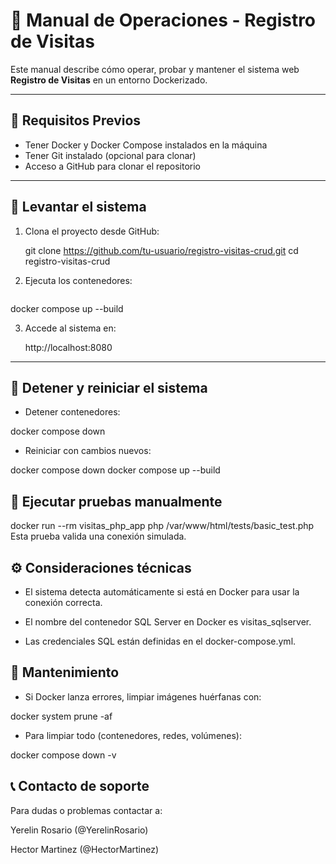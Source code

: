 # 📘 Manual de Operaciones - Registro de Visitas

Este manual describe cómo operar, probar y mantener el sistema web **Registro de Visitas** en un entorno Dockerizado.

---

## 🧭 Requisitos Previos

- Tener Docker y Docker Compose instalados en la máquina
- Tener Git instalado (opcional para clonar)
- Acceso a GitHub para clonar el repositorio

---

## 🚀 Levantar el sistema

1. Clona el proyecto desde GitHub:

   git clone https://github.com/tu-usuario/registro-visitas-crud.git
   cd registro-visitas-crud
   
2. Ejecuta los contenedores:

   ```bash
 docker compose up --build

3. Accede al sistema en:

   http://localhost:8080

---

## 🔄 Detener y reiniciar el sistema
- Detener contenedores:

docker compose down

- Reiniciar con cambios nuevos:

docker compose down
docker compose up --build

## 🧪 Ejecutar pruebas manualmente

docker run --rm visitas_php_app php /var/www/html/tests/basic_test.php
Esta prueba valida una conexión simulada.


## ⚙️ Consideraciones técnicas
- El sistema detecta automáticamente si está en Docker para usar la conexión correcta.

- El nombre del contenedor SQL Server en Docker es visitas_sqlserver.

- Las credenciales SQL están definidas en el docker-compose.yml.

## 🧼 Mantenimiento
- Si Docker lanza errores, limpiar imágenes huérfanas con:

docker system prune -af

- Para limpiar todo (contenedores, redes, volúmenes):

docker compose down -v

## 📞 Contacto de soporte
Para dudas o problemas contactar a:

Yerelin Rosario (@YerelinRosario)

Hector Martinez (@HectorMartinez)

